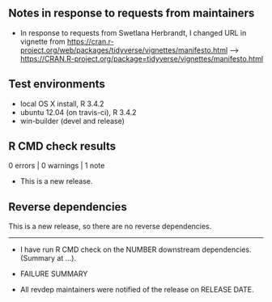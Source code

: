 ## Notes in response to requests from maintainers

* In response to requests from Swetlana Herbrandt, I changed URL in vignette from https://cran.r-project.org/web/packages/tidyverse/vignettes/manifesto.html --> https://CRAN.R-project.org/package=tidyverse/vignettes/manifesto.html

## Test environments
* local OS X install, R 3.4.2
* ubuntu 12.04 (on travis-ci), R 3.4.2
* win-builder (devel and release)

## R CMD check results

0 errors | 0 warnings | 1 note

* This is a new release.

## Reverse dependencies

This is a new release, so there are no reverse dependencies.

---

* I have run R CMD check on the NUMBER downstream dependencies.
  (Summary at ...). 
  
* FAILURE SUMMARY

* All revdep maintainers were notified of the release on RELEASE DATE.
